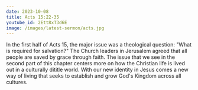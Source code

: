 ```yaml
---
date: 2023-10-08
title: Acts 15:22-35
youtube_id: 2Ett8xT3d6E
image: /images/latest-sermon/acts.jpg
---
```

In the first half of Acts 15, the major issue was a theological question: "What is required for salvation?" The Church leaders in Jerusalem agreed that all people are saved by grace through faith. The issue that we see in the second part of this chapter centers more on how the Christian life is lived out in a culturally dititle world. With our new identity in Jesus comes a new way of living that seeks to establish and grow God's Kingdom across all cultures.
